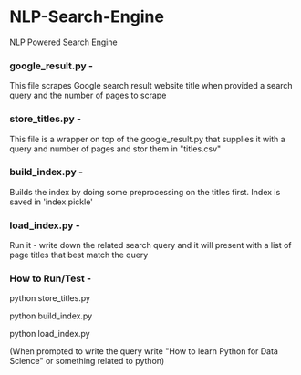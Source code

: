 # NLP-Search-Engine
NLP Powered Search Engine

### google_result.py - 

This file scrapes Google search result website title when provided a search query and the number of pages to scrape

### store_titles.py -

This file is a wrapper on top of the google_result.py that supplies it with a query and number of pages and stor them in "titles.csv"

### build_index.py -

Builds the index by doing some preprocessing on the titles first. Index is saved in 'index.pickle'

### load_index.py -

Run it - write down the related search query and it will present with a list of page titles that best match the query


### How to Run/Test -

python store_titles.py

python build_index.py

python load_index.py 

(When prompted to write the query write "How to learn Python for Data Science" or something related to python)